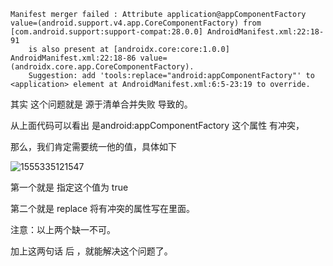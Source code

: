 ```
Manifest merger failed : Attribute application@appComponentFactory value=(android.support.v4.app.CoreComponentFactory) from [com.android.support:support-compat:28.0.0] AndroidManifest.xml:22:18-91
	is also present at [androidx.core:core:1.0.0] AndroidManifest.xml:22:18-86 value=(androidx.core.app.CoreComponentFactory).
	Suggestion: add 'tools:replace="android:appComponentFactory"' to <application> element at AndroidManifest.xml:6:5-23:19 to override.
```

其实 这个问题就是  源于清单合并失败 导致的。

从上面代码可以看出 是android:appComponentFactory 这个属性 有冲突，

那么，我们肯定需要统一他的值，具体如下

![1555335121547](F:\笔记\android\坑\assets\1555335121547.png)

第一个就是 指定这个值为 true

第二个就是  replace 将有冲突的属性写在里面。

注意：以上两个缺一不可。



加上这两句话 后 ，就能解决这个问题了。
